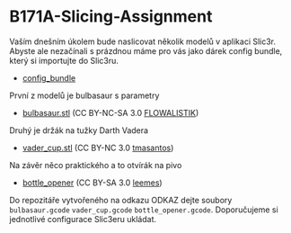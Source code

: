 # B171A-Slicing-Assignment

Vaším dnešním úkolem bude naslicovat několik modelů v aplikaci Slic3r.
Abyste ale nezačínali s prázdnou máme pro vás jako dárek config bundle,
který si importujte do Slic3ru.

  * [config_bundle](slic3r_config_bundle.ini)
  
  
První z modelů je bulbasaur s parametry

  * [bulbasaur.stl](bulbasaur.stl)
  (CC BY-NC-SA 3.0 [FLOWALISTIK](https://www.thingiverse.com/thing:327753))

Druhý je držák na tužky Darth Vadera

  * [vader_cup.stl](vader_cup_v03.stl)
  (CC BY-NC 3.0 [tmasantos](https://www.thingiverse.com/thing:1396307))

Na závěr něco praktického a to otvírák na pivo

  * [bottle_opener](bottle_opener.stl) 
  (CC BY-SA 3.0 [leemes](https://www.thingiverse.com/thing:132632))

Do repozitáře vytvořeného na odkazu ODKAZ
dejte soubory `bulbasaur.gcode` `vader_cup.gcode` `bottle_opener.gcode`.
Doporučujeme si jednotlivé configurace Slic3eru ukládat.

